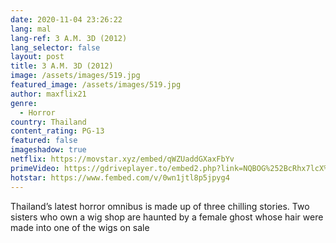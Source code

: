 ```yaml
---
date: 2020-11-04 23:26:22
lang: mal
lang-ref: 3 A.M. 3D (2012)
lang_selector: false
layout: post
title: 3 A.M. 3D (2012)
image: /assets/images/519.jpg
featured_image: /assets/images/519.jpg
author: maxflix21
genre:
  - Horror
country: Thailand
content_rating: PG-13
featured: false
imageshadow: true
netflix: https://movstar.xyz/embed/qWZUaddGXaxFbYv
primeVideo: https://gdriveplayer.to/embed2.php?link=NQBOG%252BcRhx7lcX%252BYeCX3UACOaYU9ESxMV%252BOYMhYfqTAjwGm3ZWxFRSAE1UEw2Q066zBvRIzjCm%252BMjFv10F18FBfSG%252BFjTsCrwGHn1jB%252Bj5ZaeSRultp3zGQROZuSD1zqcd5RGOUKJdVYttnAQlFuJm%252BbeyQr7S3C1eavl%252FmvPlrbFsKs61xlI8bWnuIJE%252F6e4%253D
hotstar: https://www.fembed.com/v/0wn1jtl8p5jpyg4
---
```

Thailand’s latest horror omnibus is made up of three chilling stories. Two sisters who own a wig shop are haunted by a female ghost whose hair were made into one of the wigs on sale